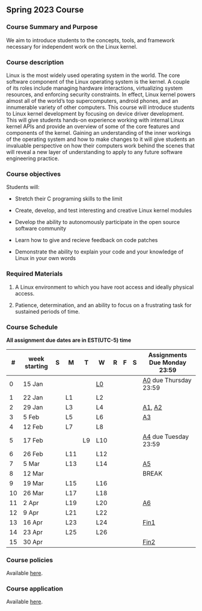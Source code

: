 ## Spring 2023 Course

### Course Summary and Purpose

We aim to introduce students to the concepts, tools, and framework necessary for independent work on the Linux kernel.

### Course description

Linux is the most widely used operating system in the world. The core software component of the Linux operating system is the kernel. A couple of its roles include managing hardware interactions, virtualizing system resources, and enforcing security constraints. In effect, Linux kernel powers almost all of the world’s top supercomputers, android phones, and an innumerable variety of other computers. This course will introduce students to Linux kernel development by focusing on device driver development. This will give students hands-on experience working with internal Linux kernel APIs and provide an overview of some of the core features and components of the kernel. Gaining an understanding of the inner workings of the operating system and how to make changes to it will give students an invaluable perspective on how their computers work behind the scenes that will reveal a new layer of understanding to apply to any future software engineering practice.

### Course objectives

Students will:

* Stretch their C programing skills to the limit

* Create, develop, and test interesting and creative Linux kernel modules

* Develop the ability to autonomously participate in the open source software community

* Learn how to give and recieve feedback on code patches

* Demonstrate the ability to explain your code and your knowledge of Linux in your own words

### Required Materials

1. A Linux environment to which you have root access and ideally physical access.

2. Patience, determination, and an ability to focus on a frustrating task for sustained periods of time.

### Course Schedule

**All assignment due dates are in EST(UTC-5) time**

|#| week starting|S|M|T|W|R|F|S|Assignments Due Monday 23:59|
|--|--|--|--|--|--|--|--|--|--|
|0| 15 Jan||||[L0](spring23_notes_L0.html)||||[A0](A0.html) due Thursday 23:59|
|1| 22 Jan||L1||L2|||||
|2| 29 Jan||L3||L4||||[A1](A1.html), [A2](A2.html)|
|3| 5 Feb||L5||L6||||[A3](A3.html)|
|4| 12 Feb||L7||L8|||||
|5| 17 Feb|||L9|L10||||[A4](A4.html) due Tuesday 23:59|
|6| 26 Feb||L11||L12|||||
|7| 5 Mar||L13||L14||||[A5](A5.html)|
|8| 12 Mar||||||||BREAK|
|9| 19 Mar||L15||L16|||||
|10| 26 Mar||L17||L18|||||
|11| 2 Apr||L19||L20||||[A6](A6.html)|
|12| 9 Apr||L21||L22|||||
|13| 16 Apr||L23||L24||||[Fin1](fin1.html)|
|14| 23 Apr||L25||L26|||||
|15| 30 Apr||||||||[Fin2](fin2.html)|


### Course policies

Available [here](course_policies.html).

### Course application

Available [here](course_application.html).
